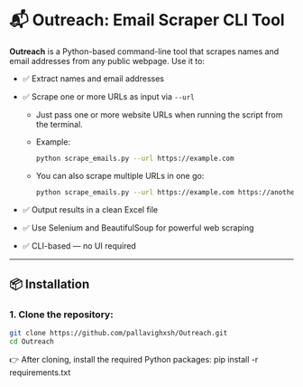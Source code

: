 # 📬 Outreach: Email Scraper CLI Tool

**Outreach** is a Python-based command-line tool that scrapes names and email addresses from any public webpage. Use it to:

* ✅ Extract names and email addresses
* ✅ Scrape one or more URLs as input via `--url`

  * Just pass one or more website URLs when running the script from the terminal.
  * Example:

    ```bash
    python scrape_emails.py --url https://example.com
    ```
  * You can also scrape multiple URLs in one go:

    ```bash
    python scrape_emails.py --url https://example.com https://another.com
    ```
* ✅ Output results in a clean Excel file
* ✅ Use Selenium and BeautifulSoup for powerful web scraping
* ✅ CLI-based — no UI required

---

## 📦 Installation

### 1. Clone the repository:

```bash
git clone https://github.com/pallavighxsh/Outreach.git
cd Outreach
```
👉 After cloning, install the required Python packages:
pip install -r requirements.txt

